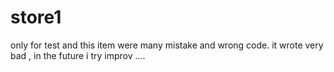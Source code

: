 # store1
only for test and this item were many mistake and wrong code. it wrote very bad , in the future i try improv ....
